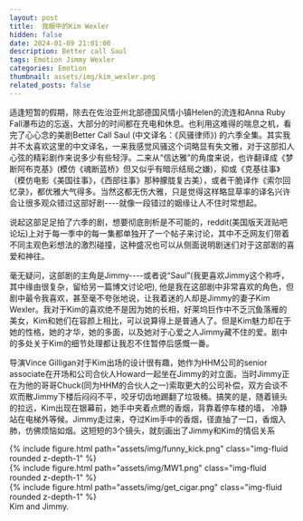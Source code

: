 ```yaml
---
layout: post
title:  我眼中的Kim Wexler
hidden: false
date: 2024-01-09 21:01:00
description: Better call Saul
tags: Emotion Jimmy Wexler
categories: Emotion
thumbnail: assets/img/kim_wexler.png
related_posts: false
---
```

适逢短暂的假期，除去在佐治亚州北部德国风情小镇Helen的流连和Anna Ruby Fall瀑布边的忘返，大部分的时间都在充电和休息。也利用这难得的喘息之机，看完了心心念的美剧Better Call Saul (中文译名：《风骚律师》) 的六季全集。其实我并不太喜欢这里的中文译名，一来我感觉风骚这个词略显有失文雅，对于这部扣人心弦的精彩剧作来说多少有些轻浮。二来从“信达雅”的角度来说，也许翻译成《梦断阿布克基》(模仿《魂断蓝桥》但又似乎有暗示结局之嫌)，抑或《克基往事》（模仿电影《美国往事》，《西部往事》那种朦胧复古美），或者干脆译作《索尔回忆录》，都优雅大气得多。当然这都无伤大雅，只是觉得这样略显草率的译名兴许会让很多观众错过这部好剧----就像一段错过的姻缘让人不住时常想起。

说起这部足足拍了六季的剧，想要彻底剖析是不可能的，reddit(美国版天涯贴吧论坛)上对于每一季中的每一集都单独开了一个帖子来讨论，其中不乏网友们带着不同主观色彩想法的激烈碰撞，这种盛况也可以从侧面说明剧迷们对于这部剧的喜爱和神往。

毫无疑问，这部剧的主角是Jimmy----或者说“Saul”(我更喜欢Jimmy这个称呼，其中缘由很复杂，留给另一篇博文讨论吧), 他是我在这部剧中非常喜欢的角色，但剧中最令我喜欢，甚至毫不夸张地说，让我着迷的人却是Jimmy的妻子Kim Wexler。我对于Kim的喜欢绝不是因为她的长相，好莱坞巨作中不乏沉鱼落雁的美女，Kim和她们在容颜上相比，可以说算得上是普通人了。但是Kim魅力却在于她的性格，她的才华，她的多面，以及她对于心爱之人Jimmy藏不住的爱。剧中的多处关于Kim的细节处理都让我忍不住暂停后感慨一番。

导演Vince Gilligan对于Kim出场的设计很有趣，她作为HHM公司的senior associate在开场和公司合伙人Howard一起坐在Jimmy的对立面。当时Jimmy正在为他的哥哥Chuck(同为HHM的合伙人之一)索取更大的公司补偿，双方会谈不欢而散Jimmy下楼后闷闷不平，咬牙切齿地踢翻了垃圾桶。搞笑的是，随着镜头的拉远，Kim出现在银幕前，她手中夹着点燃的香烟，背靠着停车楼的墙， 冷静站在电梯外等候。Jimmy走过来，夺过Kim手中的香烟，径直抽了一口，香烟入肺，仿佛烦恼如烟。这短短的3个镜头，就刻画出了Jimmy和Kim的情侣关系
<div class="row mt-3">
    <div class="col-sm mt-3 mt-md-0">
        {% include figure.html path="assets/img/funny_kick.png" class="img-fluid rounded z-depth-1" %}
    </div>
    <div class="col-sm mt-3 mt-md-0">
        {% include figure.html path="assets/img/MW1.png" class="img-fluid rounded z-depth-1" %}
    </div>
    <div class="col-sm mt-3 mt-md-0">
        {% include figure.html path="assets/img/get_cigar.png" class="img-fluid rounded z-depth-1" %}
    </div> 

</div>
<div class="caption">
    Kim and Jimmy.
</div>



